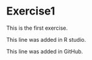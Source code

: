 # Exercise1

This is the first exercise.

This line was added in R studio.

This line was added in GitHub.
